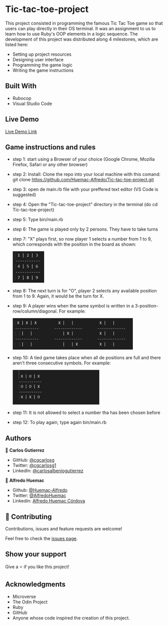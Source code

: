 # Tic-tac-toe-project
This project consisted in programming the famous Tic Tac Toe game so that users can play directly in their OS terminal. It was an assignment to us to learn how to use Ruby's OOP elements in a logic sequence.
The development of this project was distributed along 4 milestones, which are listed here:
- Setting up project resources
- Designing user interface
- Programming the game logic
- Writing the game instructions

## Built With
- Rubocop
- Visual Studio Code

## Live Demo

[Live Demo Link]()

## Game instructions and rules
- step 1: start using a Browser of your choice (Google Chrome, Mozilla Firefox, Safari or any other browser)

- step 2: Install: Clone the repo into your local machine with this comand: git clone https://github.com/Huemac-Alfredo/Tic-tac-toe-project.git

- step 3: open de main.rb file with your preffered text editor (VS Code is suggested)

- step 4: Open the "Tic-tac-toe-project" directory in the terminal (do cd Tic-tac-toe-project)
- step 5: Type bin/main.rb
- step 6: The game is played only by 2 persons. They have to take turns
- step 7: "X" plays first, so now player 1 selects a number from 1 to 9, which corresponds with the position in the board as shown:

	<img src="https://github.com/Huemac-Alfredo/Tic-tac-toe-project/blob/readme_game_instructions/images/board_numbers.PNG" width="100px">

- step 8: The next turn is for "O", player 2 selects any available position from 1 to 9. Again, it would be the turn for X.
- step 9: A player wins when the same symbol is written in a 3-position-row/column/diagonal. For example:

  <img src="https://github.com/Huemac-Alfredo/Tic-tac-toe-project/blob/readme_game_instructions/images/winner_combinations.PNG" height="100px">

- step 10: A tied game takes place when all de positions are full and there aren't three consecutive symbols. For example:

  <img src="https://github.com/Huemac-Alfredo/Tic-tac-toe-project/blob/readme_game_instructions/images/tied_game_.PNG" height="110px">

- step 11: It is not allowed to select a number tha has been chosen before

- step 12: To play again, type again bin/main.rb

## Authors

👤 **Carlos Gutierrez**
- GitHub: [@cgcarlosg](https://github.com/cgcarlosg)
- Twitter: [@cgcarlosg1](https://twitter.com/cgcarlosg1)
- LinkedIn: [@carlosalbeniogutierrez](https://linkedin.com/in/carlosalbeniogutierrez)

👤 **Alfredo Huemac**

- Github: [@Huemac-Alfredo](https://github.com/Huemac-Alfredo)
- Twitter: [@AlfredoHuemac](https://twitter.com/AlfredoHuemac)
- Linkedin: [Alfredo Huemac Córdova](https://www.linkedin.com/in/alfredo-huemac-c%C3%B3rdova-173b481b2/)

## 🤝 Contributing

Contributions, issues and feature requests are welcome!

Feel free to check the [issues page](https://github.com/Huemac-Alfredo/HTML-CSS-capstone-project/issues).

## Show your support

Give a ⭐️ if you like this project!

## Acknowledgments

- Microverse
- The Odin Project
- Ruby
- GitHub
- Anyone whose code inspired the creation of this project. 
